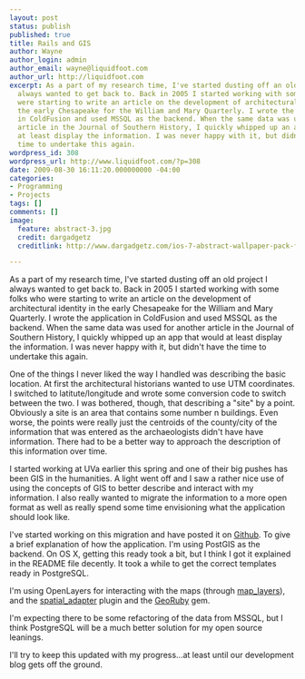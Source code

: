 ```yaml
---
layout: post
status: publish
published: true
title: Rails and GIS
author: Wayne
author_login: admin
author_email: wayne@liquidfoot.com
author_url: http://liquidfoot.com
excerpt: As a part of my research time, I've started dusting off an old project I
  always wanted to get back to. Back in 2005 I started working with some folks who
  were starting to write an article on the development of architectural identity in
  the early Chesapeake for the William and Mary Quarterly. I wrote the application
  in ColdFusion and used MSSQL as the backend. When the same data was used for another
  article in the Journal of Southern History, I quickly whipped up an app that would
  at least display the information. I was never happy with it, but didn't have the
  time to undertake this again.
wordpress_id: 308
wordpress_url: http://www.liquidfoot.com/?p=308
date: 2009-08-30 16:11:20.000000000 -04:00
categories:
- Programming
- Projects
tags: []
comments: []
image:
  feature: abstract-3.jpg
  credit: dargadgetz
  creditlink: http://www.dargadgetz.com/ios-7-abstract-wallpaper-pack-for-iphone-5-and-ipod-touch-retina/

---
```

As a part of my research time, I've started dusting off an old project I always wanted to get back to. Back in 2005 I started working with some folks who were starting to write an article on the development of architectural identity in the early Chesapeake for the William and Mary Quarterly. I wrote the application in ColdFusion and used MSSQL as the backend. When the same data was used for another article in the Journal of Southern History, I quickly whipped up an app that would at least display the information. I was never happy with it, but didn't have the time to undertake this again.

One of the things I never liked the way I handled was describing the basic location. At first the architectural historians wanted to use UTM coordinates. I switched to latitute/longitude and wrote some conversion code to switch between the two. I was bothered, though, that describing a "site" by a point. Obviously a site is an area that contains some number n buildings. Even worse, the points were really just the centroids of the county/city of the information that was entered as the archaeologists didn't have have information. There had to be a better way to approach the description of this information over time.

I started working at UVa earlier this spring and one of their big pushes has been GIS in the humanities. A light went off and I saw a rather nice use of using the concepts of GIS to better describe and interact with my information. I also really wanted to migrate the information to a more open format as well as really spend some time envisioning what the application should look like.

I've started working on this migration and have posted it on <a href="http://github.com/waynegraham/DECA">Github</a>. To give a brief explanation of how the application. I'm using PostGIS as the backend. On OS X, getting this ready took a bit, but I think I got it explained in the README file decently. It took a while to get the correct templates ready in PostgreSQL.

I'm using OpenLayers for interacting with the maps (through <a href="http://github.com/pka/map_layers/tree/master">map_layers</a>), and the <a href="http://github.com/fragility/spatial_adapter/tree/master">spatial_adapter</a> plugin and the <a href="http://georuby.rubyforge.org/">GeoRuby</a> gem.

I'm expecting there to be some refactoring of the data from MSSQL, but I think PostgreSQL will be a much better solution for my open source leanings.

I'll try to keep this updated with my progress...at least until our development blog gets off the ground.
